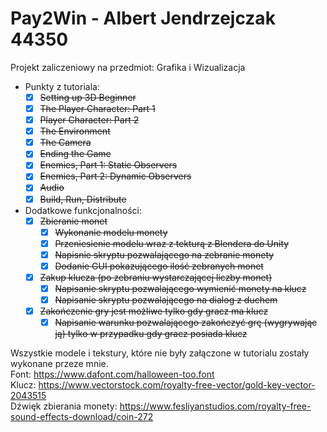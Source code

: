 # Pay2Win - Albert Jendrzejczak 44350
Projekt zaliczeniowy na przedmiot: Grafika i Wizualizacja
- Punkty z tutoriala:
    - [x] ~~Setting up 3D Beginner~~
    - [x] ~~The Player Character: Part 1~~
    - [x] ~~Player Character: Part 2~~
    - [x] ~~The Environment~~
    - [x] ~~The Camera~~
    - [x] ~~Ending the Game~~
    - [x] ~~Enemies, Part 1: Static Observers~~
    - [x] ~~Enemies, Part 2: Dynamic Observers~~
    - [x] ~~Audio~~
    - [x] ~~Build, Run, Distribute~~
- Dodatkowe funkcjonalności:
    - [x] ~~Zbieranie monet~~
        - [x] ~~Wykonanie modelu monety~~
        - [x] ~~Przeniesienie modelu wraz z tekturą z Blendera do Unity~~
        - [x] ~~Napisnie skryptu pozwalającego na zebranie monety~~
        - [x] ~~Dodanie GUI pokazującego ilość zebranych monet~~
    - [x] ~~Zakup klucza (po zebraniu wystarczającej liczby monet)~~
        - [x] ~~Napisanie skryptu pozwalającego wymienić monety na klucz~~
        - [x] ~~Napisanie skryptu pozwalającego na dialog z duchem~~
    - [x] ~~Zakończenie gry jest możliwe tylko gdy gracz ma klucz~~
        - [x] ~~Napisanie warunku pozwalającego zakończyć grę (wygrywając ją) tylko w przypadku gdy gracz posiada klucz~~

Wszystkie modele i tekstury, które nie były załączone w tutorialu zostały wykonane przeze mnie.\
Font: https://www.dafont.com/halloween-too.font \
Klucz: https://www.vectorstock.com/royalty-free-vector/gold-key-vector-2043515 \
Dźwięk zbierania monety: https://www.fesliyanstudios.com/royalty-free-sound-effects-download/coin-272

